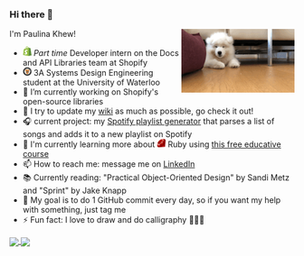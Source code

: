 ### Hi there 👋
I'm Paulina Khew!
<img align="right" alt="GIF" src="https://github.com/Paulinakhew/wiki/blob/master/.gitbook/assets/happy.gif" />

- <img src="static/shopify_logo.png" width=15> _Part time_ Developer intern on the Docs and API Libraries team at Shopify
- <img src="static/uw_logo.svg" width=15> 3A Systems Design Engineering student at the University of Waterloo
- 🔭 I’m currently working on Shopify's open-source libraries
- 📖 I try to update my [wiki](https://wiki.paulinakhew.me/) as much as possible, go check it out!
- 🎧 current project: my [Spotify playlist generator](https://create-spotify-playlist.herokuapp.com/) that parses a list of songs and adds it to a new playlist on Spotify
- 🌱 I'm currently learning more about <img src="static/ruby_logo.png" width=15> Ruby using [this free educative course](https://www.educative.io/courses/learn-ruby-from-scratch)
- 📫 How to reach me: message me on [LinkedIn](https://www.linkedin.com/in/paulinakhew/)
- 📚 Currently reading: "Practical Object-Oriented Design" by Sandi Metz and "Sprint" by Jake Knapp
- 🥅 My goal is to do 1 GitHub commit every day, so if you want my help with something, just tag me
- ⚡ Fun fact: I love to draw and do calligraphy 👩🏻‍🎨


<a href="https://github-readme-stats.vercel.app/api?username=paulinakhew&count_private=true&show_icons=true&theme=cobalt&include_all_commits=true">
  <img align="center" src="https://github-readme-stats.vercel.app/api?username=paulinakhew&count_private=true&show_icons=true&theme=cobalt&include_all_commits=true" />
</a>
<a href="https://github-readme-stats.vercel.app/api/top-langs/?username=paulinakhew&theme=cobalt&layout=compact">
  <img align="center" src="https://github-readme-stats.vercel.app/api/top-langs/?username=paulinakhew&theme=cobalt&layout=compact" />
</a>

